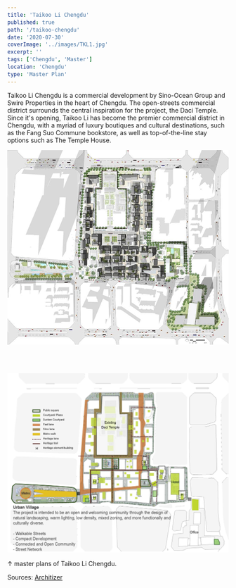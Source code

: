 ```yaml
---
title: 'Taikoo Li Chengdu'
published: true
path: '/taikoo-chengdu'
date: '2020-07-30'
coverImage: '../images/TKL1.jpg'
excerpt: ''
tags: ['Chengdu', 'Master']
location: 'Chengdu'
type: 'Master Plan'
---
```


Taikoo Li Chengdu is a commercial development by Sino-Ocean Group and Swire Properties in the heart of Chengdu. The open-streets commercial district surrounds the central inspiration for the project, the Daci Temple. Since it's opening, Taikoo Li has become the premier commercial district in Chengdu, with a myriad of luxury boutiques and cultural destinations, such as the Fang Suo Commune bookstore, as well as top-of-the-line stay options such as The Temple House.

![master](../images/TKL1.jpg)

<br><br>

![labelled](../images/TKL2.jpg)

&#8593; master plans of Taikoo Li Chengdu.

Sources: [Architizer](https://architizer.com/projects/sino-ocean-taikoo-li-chengdu/)
